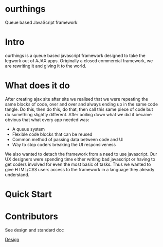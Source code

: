 # ourthings
Queue based JavaScript framework

# Intro

ourthings is a queue based javascript framework designed to take the legwork out of AJAX apps. Originally a closed
commercial framework,  we are rewriting it and giving it to the world.

# What does it do

After creating ajax site after site we realised that we were repeating the same blocks of code, over and over and 
always ending up in the same code tangle. Do this, then do this, do that, then call this same piece of code but do
something slightly different. After boiling down what we did it became obvious that what every app needed was:

* A queue system
* Flexible code blocks that can be reused
* Common method of passing data between code and UI
* Way to stop coders breaking the UI responsiveness

We also wanted to detach the framework from a need to use javascript. Our UX designers were spending time either
writing bad javascript or having to get coders involved for even the most basic of tasks. Thus we wanted to give HTML/CSS users access
to the framework in a language they already understand.


# Quick Start

# Contributors

See design and standard doc

<a href="docs/design.md">Design</a>
